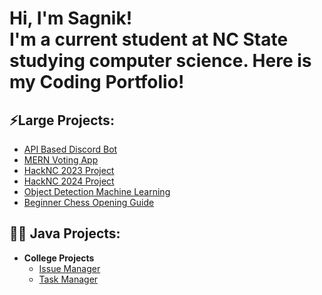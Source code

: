 
<h1>Hi, I'm Sagnik! <br/><a>I'm a current student at NC State studying computer science. Here is my Coding Portfolio!</a></h1>

 <h2>⚡Large Projects: </h2>
 
- [API Based Discord Bot](https://github.com/SagnikSaha01/Discord-Bot)
- [MERN Voting App](https://github.com/SagnikSaha01/Voting-App)
- [HackNC 2023 Project](https://github.com/shane1595042264/eco-sprout)
- [HackNC 2024 Project](https://github.com/AChakka/HackNc2024)
- [Object Detection Machine Learning](https://github.com/SagnikSaha01/Machine-Learning)
- [Beginner Chess Opening Guide](https://github.com/SagnikSaha01/ChessOpeningGuide)


<h2>👨‍💻 Java Projects:</h2>

- <b>College Projects</b>
  - [Issue Manager](https://github.com/SagnikSaha01/Issue-Manager)
  - [Task Manager](https://github.com/SagnikSaha01/Task-Manager)
  <!--
- <b>Linked Lists</b>
  - [Linked Lists Stacks & Queues](https://github.com/SagnikSaha01/StacksAndQueues)
  - [Linked Lists Game](https://github.com/SagnikSaha01/OddGame)
- <b>Binary Trees </b>
  - [Binary Tree Basics](https://github.com/SagnikSaha01/BinaryTreeBasics)
  - [Binary Tree Balance Challenge](https://github.com/SagnikSaha01/BinaryTreeChallenge)

-->

<!--
**SagnikSaha01/SagnikSaha01** is a ✨ _special_ ✨ repository because its `README.md` (this file) appears on your GitHub profile.

Here are some ideas to get you started:

- 🔭 I’m currently working on ...
- 🌱 I’m currently learning ...
- 👯 I’m looking to collaborate on ...
- 🤔 I’m looking for help with ...
- 💬 Ask me about ...
- 📫 How to reach me: ...
- 😄 Pronouns: ...
- ⚡ Fun fact: ...
-->
